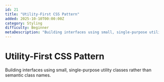 ```yaml
---
id: 21
title: "Utility-First CSS Pattern"
added: 2025-10-10T00:00:00Z
category: Styling
difficulty: Beginner
metaDescription: "Building interfaces using small, single-purpose utility classes rather than semantic class names."
---
```


# Utility-First CSS Pattern

Building interfaces using small, single-purpose utility classes rather than semantic class names.

